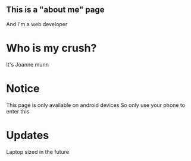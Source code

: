 ## This is a "about me" page 
And I'm a web developer 

# Who is my crush?
It's Joanne munn

# Notice
This page is only available on android devices
So only use your phone to enter this

# Updates
Laptop sized in the future